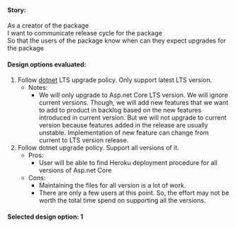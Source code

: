 #### Story:
As a creator of the package<br/>
I want to communicate release cycle for the package<br/>
So that the users of the package know when can they expect upgrades for the package

#### Design options evaluated:
1. Follow [dotnet](https://dotnet.microsoft.com/platform/support-policy) LTS upgrade policy. Only support latest LTS version.
   - Notes:
     - We will only upgrade to Asp.net Core LTS version. We will ignore current versions. Though, we will add new features that we want to add to product in backlog based on the new features introduced in current version. But we will not upgrade to current version because features added in the release are usually unstable. Implementation of new feature can change from current to LTS version release.
1. Follow dotnet upgrade policy. Support all versions of it.
   - Pros:
     - User will be able to find Heroku deployment procedure for all versions of Asp.net Core
   - Cons:
     - Maintaining the files for all version is a lot of work.
     - There are only a few users at this point. So, the effort may not be worth the total time spend on supporting all the versions.

#### Selected design option: 1